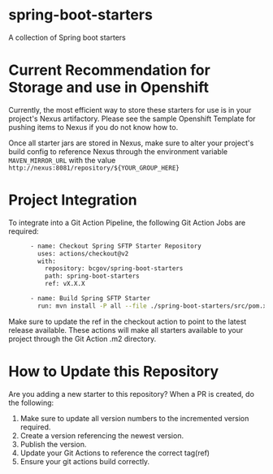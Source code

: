 # spring-boot-starters
A collection of Spring boot starters

# Current Recommendation for Storage and use in Openshift

Currently, the most efficient way to store these starters for use is in your project's Nexus artifactory. Please see the sample Openshift Template for pushing items to Nexus if you do not know how to.

Once all starter jars are stored in Nexus, make sure to alter your project's build config to reference Nexus through the environment variable `MAVEN_MIRROR_URL` with the value `http://nexus:8081/repository/${YOUR_GROUP_HERE}`

# Project Integration

To integrate into a Git Action Pipeline, the following Git Action Jobs are required: 

```bash
      - name: Checkout Spring SFTP Starter Repository
        uses: actions/checkout@v2
        with:
          repository: bcgov/spring-boot-starters
          path: spring-boot-starters
          ref: vX.X.X

      - name: Build Spring SFTP Starter
        run: mvn install -P all --file ./spring-boot-starters/src/pom.xml
```
      
Make sure to update the ref in the checkout action to point to the latest release available. These actions will make all starters available to your project through the Git Action .m2 directory.

# How to Update this Repository

Are you adding a new starter to this repository? When  a PR is created, do the following:

1. Make sure to update all version numbers to the incremented version required.
2. Create a version referencing the newest version.
3. Publish the version.
4. Update your Git Actions to reference the correct tag(ref)
5. Ensure your git actions build correctly.
